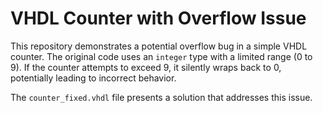 # VHDL Counter with Overflow Issue

This repository demonstrates a potential overflow bug in a simple VHDL counter.  The original code uses an `integer` type with a limited range (0 to 9). If the counter attempts to exceed 9, it silently wraps back to 0, potentially leading to incorrect behavior.

The `counter_fixed.vhdl` file presents a solution that addresses this issue.